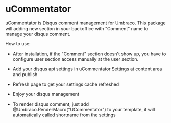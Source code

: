 # uCommentator
uCommentator is Disqus comment management for Umbraco.
This package will adding new section in your backoffice with "Comment" name to manage your disqus comment.

How to use:

- After installation, if the "Comment" section doesn't show up, you have to configure user section access manually at the user section.

- Add your disqus api settings in uCommentator Settings at content area and publish

- Refresh page to get your settings cache refreshed

- Enjoy your disqus management

- To render disqus comment, just add @Umbraco.RenderMacro("UCommentator") to your template, it will automatically called shortname from the settings